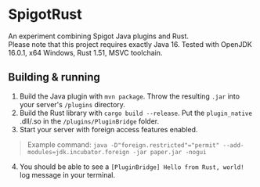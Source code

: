 # SpigotRust

An experiment combining Spigot Java plugins and Rust.  
Please note that this project requires exactly Java 16.
Tested with OpenJDK 16.0.1, x64 Windows, Rust 1.51, MSVC toolchain.

## Building & running

1. Build the Java plugin with ```mvn package```. Throw the resulting ```.jar``` into your server's ```/plugins``` directory.
2. Build the Rust library with ```cargo build --release```. Put the ```plugin_native``` .dll/.so in the ```/plugins/PluginBridge``` folder.
3. Start your server with foreign access features enabled.
> Example command: ```java -D"foreign.restricted"="permit" --add-modules=jdk.incubator.foreign -jar paper.jar -nogui```   
4. You should be able to see a ```[PluginBridge] Hello from Rust, world!``` log message in your terminal.
